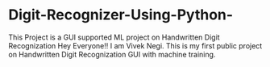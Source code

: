 # Digit-Recognizer-Using-Python-
This Project is a GUI supported ML project on Handwritten Digit Recognization
Hey Everyone!!
I am Vivek Negi. This is my first public project on Handwritten Digit Recognization GUI with machine training.
